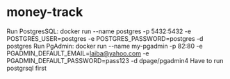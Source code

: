 # money-track
Run PostgresSQL:
docker run --name postgres -p 5432:5432 -e POSTGRES_USER=postgres -e POSTGRES_PASSWORD=postgres -d postgres
Run PgAdmin:
docker run --name my-pgadmin -p 82:80 -e PGADMIN_DEFAULT_EMAIL=laiba@yahoo.com -e PGADMIN_DEFAULT_PASSWORD=pass123 -d dpage/pgadmin4
Have to run postgrsql first 